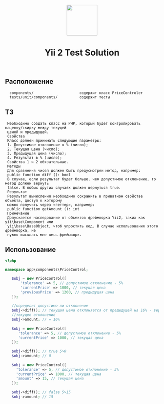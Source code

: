 <p align="center">
    <a href="https://github.com/yiisoft" target="_blank">
        <img src="https://avatars0.githubusercontent.com/u/993323" height="100px">
    </a>
    <h1 align="center">Yii 2 Test Solution</h1>
    <br>
</p>

Расположение
-------------------

      components/                     содержит класс PriceControler
      tests/unit/components/          содержит тесты
      
ТЗ
-------------------
     Необходимо создать класс на PHP, который будет контролировать наценку/скидку между текущей
     ценой и предыдущей.
     Свойства
     Класс должен принимать следующие параметры:
     1. Допустимое отклонение в % (число);
     2. Текущая цена (число);
     3. Предыдущая цена (число);
     4. Результат в % (число);
     Свойства 1 и 2 обязательные.
     Методы
     Для сравнения чисел должен быть предусмотрен метод, например:
     public function diff (): bool
     В случае, если результат будет больше, чем допустимое отклонение, то метод должен вернуть
     false. В любых других случаях должен вернуться true.
     Результат
     Результат вычисления необходимо сохранить в приватном свойстве объекта, доступ к которому
     можно получить через «геттер», например:
     public function getAmount (): int
     Примечание
     Допускается наследование от объектов фреймворка Yii2, таких как yii\base\Component или
     yii\base\BaseObject, чтоб упростить код. В случае использования этого фреймворка, не
     нужно высылать мне весь фреймворк.
     
 Использование
 -------------------
 ```php
 <?php
 
 namespace app\components\PriceControl;
 
    $obj = new PriceControl([
        'tolerance' => 5, // допустимое отклонение - 5%
        'currentPrice' => 1000, // текущая цена
        'previousPrice' => 1200, // предыдущая цена
    ]);
  
    //определит допустимо ли отклонение
    $obj->diff(); // текущая цена отклоняется от предыдущей на 16% - вернёт false
    //текущее отклонение
    $obj->amount; // = 16%
    
    $obj = new PriceControl([
       'tolerance' => 5, // допустимое отклонение - 5%
       'currentPrice' => 1000, // текущая цена
    ]);
    
    $obj->diff(); // true 5>0
    $obj->amount; // 0
    
    $obj = new PriceControl([
      'tolerance' => 5, // допустимое отклонение - 5%
      'currentPrice' => 1000, // текущая цена
      'amount' => 15, // текущая цена
    ]);
    
    $obj->diff(); // false 5>15
    $obj->amount; // 15
```